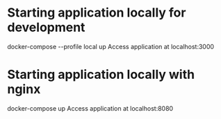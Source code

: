 # Starting application locally for development
docker-compose --profile local up
Access application at localhost:3000

# Starting application locally with nginx
docker-compose up
Access application at localhost:8080